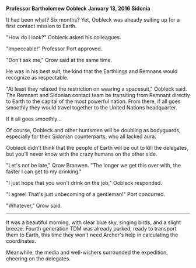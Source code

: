 

**Professor Bartholomew Oobleck**
**January 13, 2016**
**Sidonia**

It had been what? Six months? Yet, Oobleck was already suiting up for a first contact mission to Earth.

"How do I look?" Oobleck asked his colleagues.

"Impeccable!" Professor Port approved.

"Don't ask me," Qrow said at the same time.

He was in his best suit, the kind that the Earthlings and Remnans would recognize as respectable.

"At least they relaxed the restriction on wearing a spacesuit," Oobleck said. The Remnant and Sidonian contact team be transiting from Remnant directly to Earth to the capital of the most powerful nation. From there, if all goes smoothly they would travel together to the United Nations headquarter.

If it all goes smoothly...

Of course, Oobleck and other huntsmen will be doubling as bodyguards, especially for their Sidonian counterparts, who all lacked aura.

Oobleck didn't think that the people of Earth will be out to kill the delegates, but you'll never know with the crazy humans on the other side.

"Let's not be late," Qrow Branwen. "The longer we get this over with, the faster I can get to my drinking."

"I just hope that you won't drink on the job," Oobleck responded.

"I agree! That's just unbecoming of a gentleman!" Port concurred.

"Whatever," Qrow said.

***

It was a beautiful morning, with clear blue sky, singing birds, and a slight breeze. Fourth generation TDM was already parked, ready to transport them to Earth, this time they won't need Archer's help in calculating the coordinates.

Meanwhile, the media and well-wishers surrounded the expedition, cheering on the delegates.
